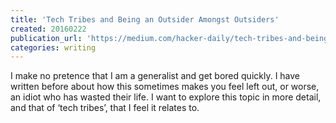 ```yaml
---
title: 'Tech Tribes and Being an Outsider Amongst Outsiders'
created: 20160222
publication_url: 'https://medium.com/hacker-daily/tech-tribes-and-being-an-outsider-amongst-outsiders-16acef958f7#.e3e6ad82m'
categories: writing 
---
```


I make no pretence that I am a generalist and get bored quickly. I have written before about how this sometimes makes you feel left out, or worse, an idiot who has wasted their life. I want to explore this topic in more detail, and that of ‘tech tribes’, that I feel it relates to.